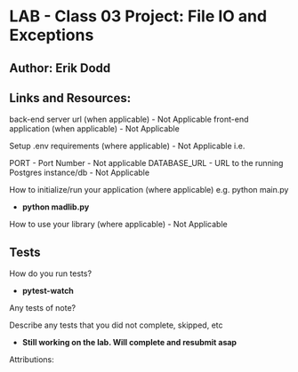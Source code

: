 # LAB - Class 03 Project: File IO and Exceptions

## Author: Erik Dodd

## Links and Resources:

back-end server url (when applicable) - Not Applicable front-end application (when applicable) - Not Applicable

Setup .env requirements (where applicable) - Not Applicable i.e.

PORT - Port Number - Not applicable DATABASE_URL - URL to the running Postgres instance/db - Not Applicable

How to initialize/run your application (where applicable) e.g. python main.py

- **python madlib.py**

How to use your library (where applicable) - Not Applicable

## Tests

How do you run tests?

- **pytest-watch**

Any tests of note?

Describe any tests that you did not complete, skipped, etc

- **Still working on the lab. Will complete and resubmit asap**

Attributions:
